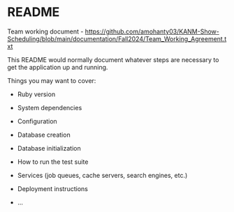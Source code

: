 # README
Team working document - https://github.com/amohanty03/KANM-Show-Scheduling/blob/main/documentation/Fall2024/Team_Working_Agreement.txt

This README would normally document whatever steps are necessary to get the
application up and running.

Things you may want to cover:

* Ruby version

* System dependencies

* Configuration

* Database creation

* Database initialization

* How to run the test suite

* Services (job queues, cache servers, search engines, etc.)

* Deployment instructions

* ...
